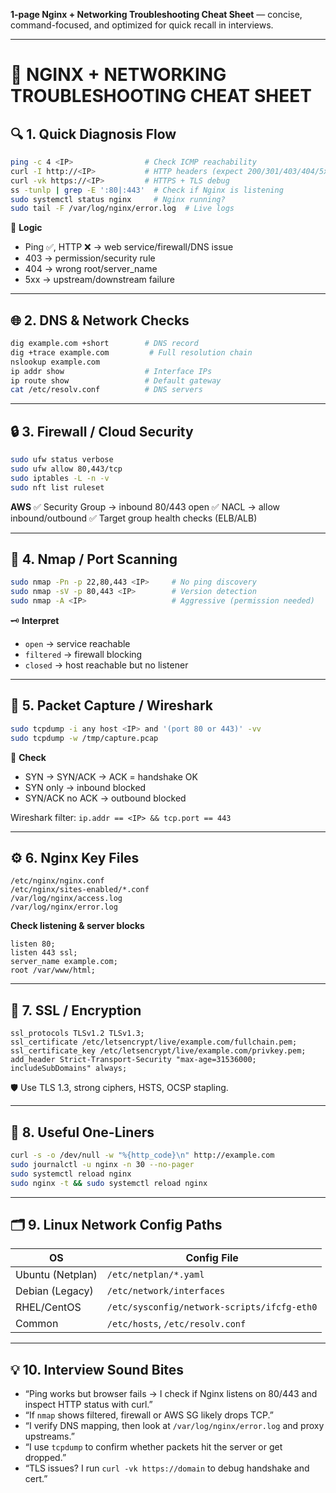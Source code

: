 **1-page Nginx + Networking Troubleshooting Cheat Sheet** — concise, command-focused, and optimized for quick recall in interviews.

---

# 🧠 NGINX + NETWORKING TROUBLESHOOTING CHEAT SHEET

## 🔍 1. Quick Diagnosis Flow

```bash
ping -c 4 <IP>                # Check ICMP reachability
curl -I http://<IP>           # HTTP headers (expect 200/301/403/404/5xx)
curl -vk https://<IP>         # HTTPS + TLS debug
ss -tunlp | grep -E ':80|:443'  # Check if Nginx is listening
sudo systemctl status nginx     # Nginx running?
sudo tail -F /var/log/nginx/error.log  # Live logs
```

🧭 **Logic**

* Ping ✅, HTTP ❌ → web service/firewall/DNS issue
* 403 → permission/security rule
* 404 → wrong root/server_name
* 5xx → upstream/downstream failure

---

## 🌐 2. DNS & Network Checks

```bash
dig example.com +short        # DNS record
dig +trace example.com         # Full resolution chain
nslookup example.com
ip addr show                  # Interface IPs
ip route show                 # Default gateway
cat /etc/resolv.conf          # DNS servers
```

---

## 🔒 3. Firewall / Cloud Security

```bash
sudo ufw status verbose
sudo ufw allow 80,443/tcp
sudo iptables -L -n -v
sudo nft list ruleset
```

**AWS**
✅ Security Group → inbound 80/443 open
✅ NACL → allow inbound/outbound
✅ Target group health checks (ELB/ALB)

---

## 🧱 4. Nmap / Port Scanning

```bash
sudo nmap -Pn -p 22,80,443 <IP>     # No ping discovery
sudo nmap -sV -p 80,443 <IP>        # Version detection
sudo nmap -A <IP>                   # Aggressive (permission needed)
```

🗝️ **Interpret**

* `open` → service reachable
* `filtered` → firewall blocking
* `closed` → host reachable but no listener

---

## 🧾 5. Packet Capture / Wireshark

```bash
sudo tcpdump -i any host <IP> and '(port 80 or 443)' -vv
sudo tcpdump -w /tmp/capture.pcap
```

🧩 **Check**

* SYN → SYN/ACK → ACK = handshake OK
* SYN only → inbound blocked
* SYN/ACK no ACK → outbound blocked

Wireshark filter:
`ip.addr == <IP> && tcp.port == 443`

---

## ⚙️ 6. Nginx Key Files

```
/etc/nginx/nginx.conf
/etc/nginx/sites-enabled/*.conf
/var/log/nginx/access.log
/var/log/nginx/error.log
```

**Check listening & server blocks**

```nginx
listen 80;
listen 443 ssl;
server_name example.com;
root /var/www/html;
```

---

## 🔑 7. SSL / Encryption

```nginx
ssl_protocols TLSv1.2 TLSv1.3;
ssl_certificate /etc/letsencrypt/live/example.com/fullchain.pem;
ssl_certificate_key /etc/letsencrypt/live/example.com/privkey.pem;
add_header Strict-Transport-Security "max-age=31536000; includeSubDomains" always;
```

🛡️ Use TLS 1.3, strong ciphers, HSTS, OCSP stapling.

---

## 🧰 8. Useful One-Liners

```bash
curl -s -o /dev/null -w "%{http_code}\n" http://example.com
sudo journalctl -u nginx -n 30 --no-pager
sudo systemctl reload nginx
sudo nginx -t && sudo systemctl reload nginx
```

---

## 🗂️ 9. Linux Network Config Paths

| OS               | Config File                                 |
| ---------------- | ------------------------------------------- |
| Ubuntu (Netplan) | `/etc/netplan/*.yaml`                       |
| Debian (Legacy)  | `/etc/network/interfaces`                   |
| RHEL/CentOS      | `/etc/sysconfig/network-scripts/ifcfg-eth0` |
| Common           | `/etc/hosts`, `/etc/resolv.conf`            |

---

## 💡 10. Interview Sound Bites

* “Ping works but browser fails → I check if Nginx listens on 80/443 and inspect HTTP status with curl.”
* “If `nmap` shows filtered, firewall or AWS SG likely drops TCP.”
* “I verify DNS mapping, then look at `/var/log/nginx/error.log` and proxy upstreams.”
* “I use `tcpdump` to confirm whether packets hit the server or get dropped.”
* “TLS issues? I run `curl -vk https://domain` to debug handshake and cert.”
